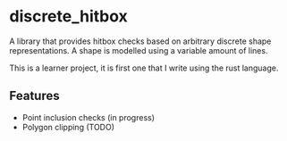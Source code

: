 # discrete_hitbox
A library that provides hitbox checks based on arbitrary discrete shape representations. A shape is modelled using a variable amount of lines.

This is a learner project, it is first one that I write using the rust language.

## Features

* Point inclusion checks (in progress)
* Polygon clipping (TODO)